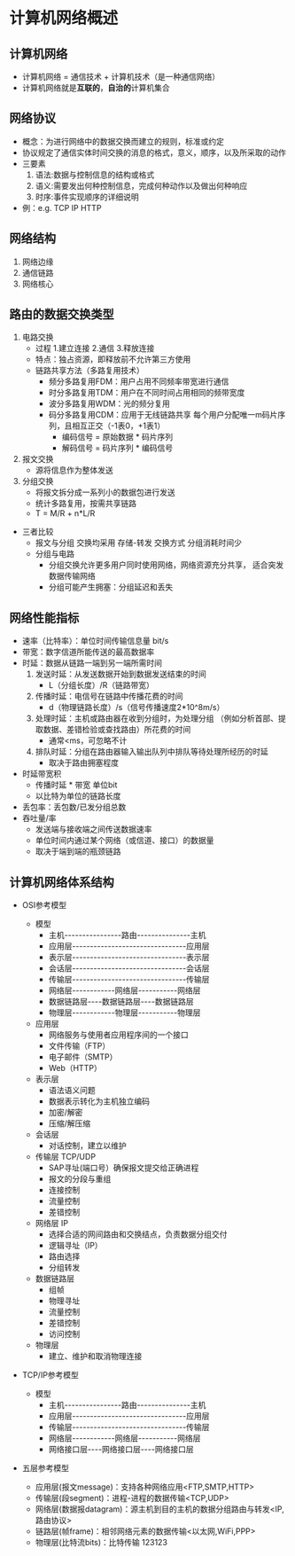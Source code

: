 # 计算机网络概述
## 计算机网络
- 计算机网络 = 通信技术 + 计算机技术（是一种通信网络）
- 计算机网络就是**互联的**，**自治的**计算机集合
## 网络协议
- 概念：为进行网络中的数据交换而建立的规则，标准或约定
- 协议规定了通信实体时间交换的消息的格式，意义，顺序，以及所采取的动作
- 三要素
    1. 语法:数据与控制信息的结构或格式 
    2. 语义:需要发出何种控制信息，完成何种动作以及做出何种响应
    3. 时序:事件实现顺序的详细说明
- 例：e.g.    TCP    IP    HTTP
    
## 网络结构
1. 网络边缘
2. 通信链路
3. 网络核心

## 路由的数据交换类型
1. 电路交换
    - 过程
        1.建立连接
        2.通信
        3.释放连接
    - 特点：独占资源，即释放前不允许第三方使用
    - 链路共享方法（多路复用技术）
        - 频分多路复用FDM：用户占用不同频率带宽进行通信
        - 时分多路复用TDM：用户在不同时间占用相同的频带宽度
        - 波分多路复用WDM：光的频分复用
        - 码分多路复用CDM：应用于无线链路共享
            每个用户分配唯一m码片序列，且相互正交（-1表0，+1表1）
            - 编码信号 = 原始数据 * 码片序列
            - 解码信号 = 码片序列 * 编码信号
2. 报文交换
    - 源将信息作为整体发送
3. 分组交换
    - 将报文拆分成一系列小的数据包进行发送
    - 统计多路复用，按需共享链路
    - T = M/R + n*L/R
    
- 三者比较
    - 报文与分组
        交换均采用 存储-转发 交换方式
            分组消耗时间少
    - 分组与电路
        - 分组交换允许更多用户同时使用网络，网络资源充分共享，
            适合突发数据传输网络
        - 分组可能产生拥塞：分组延迟和丢失
        
## 网络性能指标
- 速率（比特率）：单位时间传输信息量 bit/s
- 带宽：数字信道所能传送的最高数据率 
- 时延：数据从链路一端到另一端所需时间
    1. 发送时延：从发送数据开始到数据发送结束的时间
        - L（分组长度）/R（链路带宽）
    2. 传播时延：电信号在链路中传播花费的时间
        - d（物理链路长度）/s（信号传播速度2*10^8m/s）
    3. 处理时延：主机或路由器在收到分组时，为处理分组
        （例如分析首部、提取数据、差错检验或查找路由）所花费的时间
        - 通常<ms，可忽略不计
    4. 排队时延：分组在路由器输入输出队列中排队等待处理所经历的时延
        - 取决于路由拥塞程度 
- 时延带宽积
    - 传播时延 * 带宽  单位bit
    - 以比特为单位的链路长度
- 丢包率：丢包数/已发分组总数
- 吞吐量/率
    - 发送端与接收端之间传送数据速率
    - 单位时间内通过某个网络（或信道、接口）的数据量
    - 取决于端到端的瓶颈链路
    
## 计算机网络体系结构
- OSI参考模型
    - 模型
        * 主机----------------路由---------------主机
        - 应用层--------------------------------应用层
        - 表示层--------------------------------表示层
        - 会话层--------------------------------会话层
        - 传输层--------------------------------传输层
        - 网络层------------网络层-----------网络层
        - 数据链路层----数据链路层----数据链路层
        - 物理层------------物理层-----------物理层
    - 应用层
        - 网络服务与使用者应用程序间的一个接口
        - 文件传输（FTP）
        - 电子邮件（SMTP）
        - Web（HTTP）
    - 表示层
        - 语法语义问题
        - 数据表示转化为主机独立编码
        - 加密/解密
        - 压缩/解压缩
    - 会话层
        - 对话控制，建立以维护
    - 传输层 TCP/UDP
        - SAP寻址(端口号）确保报文提交给正确进程
        - 报文的分段与重组
        - 连接控制
        - 流量控制
        - 差错控制
    - 网络层 IP
        - 选择合适的网间路由和交换结点，负责数据分组交付
        - 逻辑寻址（IP）
        - 路由选择
        - 分组转发
    - 数据链路层
        - 组帧
        - 物理寻址
        - 流量控制
        - 差错控制
        - 访问控制
    - 物理层
        - 建立、维护和取消物理连接
- TCP/IP参考模型
    - 模型
        * 主机----------------路由---------------主机
        - 应用层--------------------------------应用层
        - 传输层--------------------------------传输层
        - 网络层------------网络层-----------网络层
        - 网络接口层----网络接口层----网络接口层
        
- 五层参考模型
    - 应用层(报文message)：支持各种网络应用<FTP,SMTP,HTTP>
    - 传输层(段segment)：进程-进程的数据传输<TCP,UDP>
    - 网络层(数据报datagram)：源主机到目的主机的数据分组路由与转发<IP,路由协议>
    - 链路层(帧frame)：相邻网络元素的数据传输<以太网,WiFi,PPP>
    - 物理层(比特流bits)：比特传输
    123123
